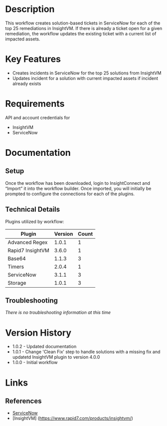 # Description

This workflow creates solution-based tickets in ServiceNow for each of the top 25 remediations in InsightVM.  If there is already a ticket open for a given remediation, the workflow updates the existing ticket with a current list of impacted assets.

# Key Features

* Creates incidents in ServiceNow for the top 25 solutions from InsightVM
* Updates incident for a solution with current impacted assets if incident already exists

# Requirements

API and account credentials for

* InsightVM
* ServiceNow

# Documentation

## Setup

Once the workflow has been downloaded, login to InsightConnect and “Import” it into the workflow builder. Once imported, you will initially be prompted to configure the connections for each of the plugins.

## Technical Details

Plugins utilized by workflow:

|Plugin|Version|Count|
|----|----|--------|
|Advanced Regex|1.0.1|1|
|Rapid7 InsightVM|3.6.0|1|
|Base64|1.1.3|3|
|Timers|2.0.4|1|
|ServiceNow|3.1.1|3|
|Storage|1.0.1|3|

## Troubleshooting

_There is no troubleshooting information at this time_

# Version History

* 1.0.2 - Updated documentation
* 1.0.1 - Change 'Clean Fix' step to handle solutions with a missing fix and updatetd InsightVM plugin to version 4.0.0
* 1.0.0 - Initial workflow

# Links

## References

* [ServiceNow](https://www.servicenow.com)
* [InsightVM] (https://www.rapid7.com/products/insightvm/)
